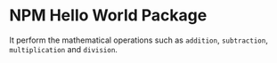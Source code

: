 # NPM Hello World Package

It perform the mathematical operations such as `addition`, `subtraction`, `multiplication` and `division`.